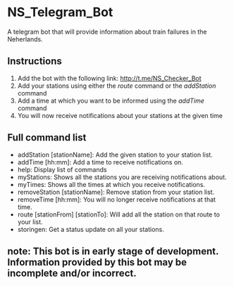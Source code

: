 # NS_Telegram_Bot

A telegram bot that will provide information about train failures in the Neherlands.

## Instructions
1. Add the bot with the following link: http://t.me/NS_Checker_Bot
2. Add your stations using either the _route_ command or the _addStation_ command
3. Add a time at which you want to be informed using the _addTime_ command
4. You will now receive notifications about your stations at the given time

## Full command list
- addStation [stationName]: Add the given station to your station list.
- addTime [hh:mm]: Add a time to receive notifications on.
- help: Display list of commands
- myStations: Shows all the stations you are receiving notifications about.
- myTimes: Shows all the times at which you receive notifications.
- removeStation [stationName]: Remove station from your station list.
- removeTime [hh:mm]: You will no longer receive notifications at that time.
- route [stationFrom] [stationTo]: Will add all the station on that route to your list. 
- storingen: Get a status update on all your stations.

## note: This bot is in early stage of development. Information provided by this bot may be incomplete and/or incorrect.
